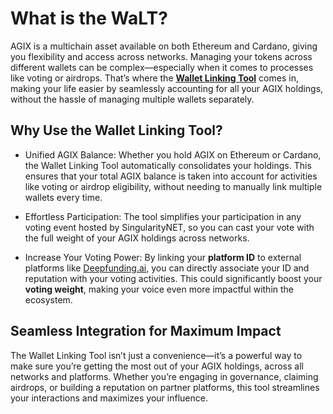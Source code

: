 # What is the WaLT?

AGIX is a multichain asset available on both Ethereum and Cardano, giving you flexibility and access across networks. Managing your tokens across different wallets can be complex—especially when it comes to processes like voting or airdrops. That’s where the [**Wallet Linking Tool**](https://mywallets.singularitynet.io/) comes in, making your life easier by seamlessly accounting for all your AGIX holdings, without the hassle of managing multiple wallets separately.

## Why Use the Wallet Linking Tool?
* Unified AGIX Balance: Whether you hold AGIX on Ethereum or Cardano, the Wallet Linking Tool automatically consolidates your holdings. This ensures that your total AGIX balance is taken into account for activities like voting or airdrop eligibility, without needing to manually link multiple wallets every time.

* Effortless Participation: The tool simplifies your participation in any voting event hosted by SingularityNET, so you can cast your vote with the full weight of your AGIX holdings across networks.

* Increase Your Voting Power: By linking your **platform ID** to external platforms like [Deepfunding.ai](https://deepfunding.ai), you can directly associate your ID and reputation with your voting activities. This could significantly boost your **voting weight**, making your voice even more impactful within the ecosystem.

## Seamless Integration for Maximum Impact
The Wallet Linking Tool isn’t just a convenience—it’s a powerful way to make sure you’re getting the most out of your AGIX holdings, across all networks and platforms. Whether you’re engaging in governance, claiming airdrops, or building a reputation on partner platforms, this tool streamlines your interactions and maximizes your influence.